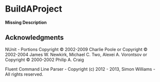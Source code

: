 # BuildAProject

__Missing Description__

## Acknowledgments
NUnit - Portions Copyright © 2002-2009 Charlie Poole or Copyright © 2002-2004 James W. Newkirk, Michael C. Two, Alexei A. Vorontsov or Copyright © 2000-2002 Philip A. Craig 

Fluent Command Line Parser - Copyright (c) 2012 - 2013, Simon Williams - All rights reserved.
